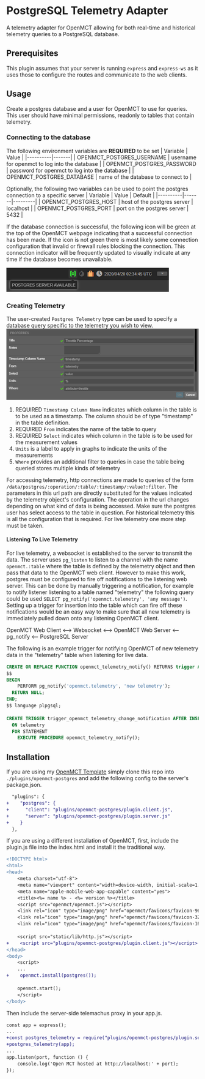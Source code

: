 # PostgreSQL Telemetry Adapter
A telemetry adapter for OpenMCT allowing for both real-time and historical telemetry queries to a PostgreSQL database. 

## Prerequisites
This plugin assumes that your server is running `express` and `express-ws` as it uses those to configure the routes and communicate to the web clients.

## Usage
Create a postgres database and a user for OpenMCT to use for queries. This user should have minimal permissions, readonly to tables that contain telemetry. 

### Connecting to the database
The following environment variables are **REQUIRED** to be set
| Variable | Value |
|----------|-------|
| OPENMCT_POSTGRES_USERNAME   |   username for openmct to log into the database |
| OPENMCT_POSTGRES_PASSWORD   |   password for openmct to log into the database |
| OPENMCT_POSTGRES_DATABASE   |   name of the database to connect to |

Optionally, the following two variables can be used to point the postgres connection to a specific server
| Variable | Value | Default |
|----------|-------|---------|
| OPENMCT_POSTGRES_HOST       |   host of the postgres server | localhost |
| OPENMCT_POSTGRES_PORT       |   port on the postgres server | 5432 |

If the database connection is successful, the following icon will be green at the top of the OpenMCT webpage indicating that a successful connection has been made. If the icon is not green there is most likely some connection configuration that invalid or firewall rules blocking the connection. This connection indicator will be frequently updated to visually indicate at any time if the database becomes unavailable. 

![](images/connected.png)

### Creating Telemetry
The user-created `Postgres Telemetry` type can be used to specify a database query specific to the telemetry you wish to view.
![](images/new-telemetry.png)
1. REQUIRED `Timestamp Column Name` indicates which column in the table is to be used as a timestamp. The column should be of type "timestamp" in the table definition.
2. REQUIRED `From` indicates the name of the table to query
3. REQUIRED `Select` indicates which column in the table is to be used for the measurement values
4. `Units` is a label to apply in graphs to indicate the units of the measurements
5. `Where` provides an additional filter to queries in case the table being queried stores multiple kinds of telemetry

For accessing telemetry, http connections are made to queries of the form `/data/postgres/:operation/:table/:timestamp/:value?:filter`. The parameters in this url path are directly substituted for the values indicated by the telemetry object's configuration. The operation in the url changes depending on what kind of data is being accessed. Make sure the postgres user has select access to the table in question. For historical telemetry this is all the configuration that is required. For live telemetry one more step must be taken.

#### Listening To Live Telemetry
For live telemetry, a websocket is established to the server to transmit the data. The server uses `pg_listen` to listen to a channel with the name `openmct.:table` where the table is defined by the telemetry object and then pass that data to the OpenMCT web client. However to make this work, postgres must be configured to fire off notifications to the listening web server. This can be done by manually triggering a notification, for example to notify listener listening to a table named "telemetry" the following query could be used `SELECT pg_notify('openmct.telemetry', 'any message')`. Setting up a trigger for insertion into the table which can fire off these notifications would be an easy way to make sure that all new telemetry is immediately pulled down onto any listening OpenMCT client. 

OpenMCT Web Client <--> Websocket <--> OpenMCT Web Server <-- pg_notify <-- PostgreSQL Server

The following is an example trigger for notifying OpenMCT of new telemetry data in the "telemetry" table when listening for live data.
```sql
CREATE OR REPLACE FUNCTION openmct_telemetry_notify() RETURNS trigger AS 
$$
BEGIN
	PERFORM pg_notify('openmct.telemetry', 'new telemetry');
  RETURN NULL;
END;
$$ language plpgsql;

CREATE TRIGGER trigger_openmct_telemetry_change_notification AFTER INSERT 
  ON telemetry
  FOR STATEMENT
    EXECUTE PROCEDURE openmct_telemetry_notify();
```

## Installation
If you are using my [OpenMCT Template](https://github.com/qkmaxware/openmct-template.git) simply clone this repo into `./plugins/openmct-postgres` and add the following config to the server's package.json.
```diff
  "plugins": {
+    "postgres": {
+      "client": "plugins/openmct-postgres/plugin.client.js",
+      "server": "plugins/openmct-postgres/plugin.server.js"
+    }
  },
```

If you are using a different installation of OpenMCT, first, include the plugin.js file into the index.html and install it the traditional way.
```diff
<!DOCTYPE html>
<html>
<head>
    <meta charset="utf-8">
    <meta name="viewport" content="width=device-width, initial-scale=1.0, maximum-scale=1.0, user-scalable=0, shrink-to-fit=no">
    <meta name="apple-mobile-web-app-capable" content="yes">
    <title><%= name %> - <%= version %></title>
    <script src="openmct/openmct.js"></script>
    <link rel="icon" type="image/png" href="openmct/favicons/favicon-96x96.png" sizes="96x96" type="image/x-icon">
    <link rel="icon" type="image/png" href="openmct/favicons/favicon-32x32.png" sizes="32x32" type="image/x-icon">
    <link rel="icon" type="image/png" href="openmct/favicons/favicon-16x16.png" sizes="16x16" type="image/x-icon">

    <script src="static/lib/http.js"></script>
+    <script src="plugins/openmct-postgres/plugin.client.js"></script>
</head>
<body>
    <script>
    ...
+    openmct.install(postgres());

    openmct.start();
    </script>
</body>
```
Then include the server-side telemachus proxy in your app.js.
```diff
const app = express();
...
+const postgres_telemetry = require("plugins/openmct-postgres/plugin.sever");
+postgres_telemetry(app);
...
app.listen(port, function () {
    console.log('Open MCT hosted at http://localhost:' + port);
});
```